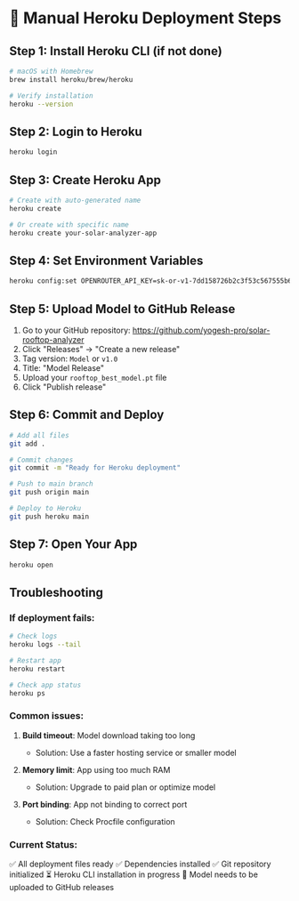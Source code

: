 # 🚀 Manual Heroku Deployment Steps

## Step 1: Install Heroku CLI (if not done)
```bash
# macOS with Homebrew
brew install heroku/brew/heroku

# Verify installation
heroku --version
```

## Step 2: Login to Heroku
```bash
heroku login
```

## Step 3: Create Heroku App
```bash
# Create with auto-generated name
heroku create

# Or create with specific name
heroku create your-solar-analyzer-app
```

## Step 4: Set Environment Variables
```bash
heroku config:set OPENROUTER_API_KEY=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
```

## Step 5: Upload Model to GitHub Release
1. Go to your GitHub repository: https://github.com/yogesh-pro/solar-rooftop-analyzer
2. Click "Releases" → "Create a new release"
3. Tag version: `Model` or `v1.0`
4. Title: "Model Release"
5. Upload your `rooftop_best_model.pt` file
6. Click "Publish release"

## Step 6: Commit and Deploy
```bash
# Add all files
git add .

# Commit changes
git commit -m "Ready for Heroku deployment"

# Push to main branch
git push origin main

# Deploy to Heroku
git push heroku main
```

## Step 7: Open Your App
```bash
heroku open
```

## Troubleshooting

### If deployment fails:
```bash
# Check logs
heroku logs --tail

# Restart app
heroku restart

# Check app status
heroku ps
```

### Common issues:
1. **Build timeout**: Model download taking too long
   - Solution: Use a faster hosting service or smaller model

2. **Memory limit**: App using too much RAM
   - Solution: Upgrade to paid plan or optimize model

3. **Port binding**: App not binding to correct port
   - Solution: Check Procfile configuration

### Current Status:
✅ All deployment files ready
✅ Dependencies installed
✅ Git repository initialized
⏳ Heroku CLI installation in progress
🔄 Model needs to be uploaded to GitHub releases
